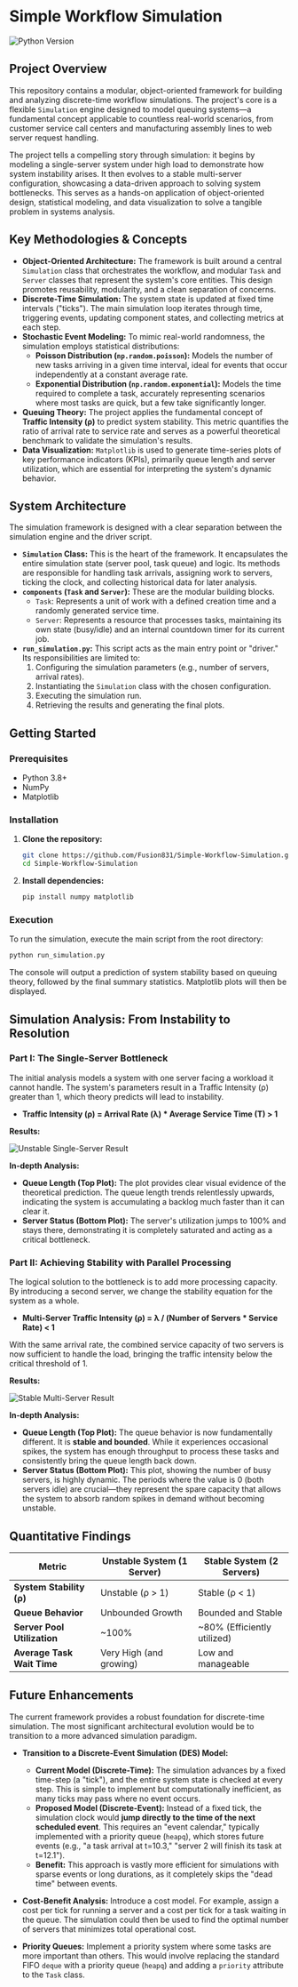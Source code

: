 # Simple Workflow Simulation

![Python Version](https://img.shields.io/badge/python-3.8%2B-blue.svg)

## Project Overview

This repository contains a modular, object-oriented framework for building and analyzing discrete-time workflow simulations. The project's core is a flexible `Simulation` engine designed to model queuing systems—a fundamental concept applicable to countless real-world scenarios, from customer service call centers and manufacturing assembly lines to web server request handling.

The project tells a compelling story through simulation: it begins by modeling a single-server system under high load to demonstrate how system instability arises. It then evolves to a stable multi-server configuration, showcasing a data-driven approach to solving system bottlenecks. This serves as a hands-on application of object-oriented design, statistical modeling, and data visualization to solve a tangible problem in systems analysis.

## Key Methodologies & Concepts

* **Object-Oriented Architecture:** The framework is built around a central `Simulation` class that orchestrates the workflow, and modular `Task` and `Server` classes that represent the system's core entities. This design promotes reusability, modularity, and a clean separation of concerns.
* **Discrete-Time Simulation:** The system state is updated at fixed time intervals ("ticks"). The main simulation loop iterates through time, triggering events, updating component states, and collecting metrics at each step.
* **Stochastic Event Modeling:** To mimic real-world randomness, the simulation employs statistical distributions:
  * **Poisson Distribution (`np.random.poisson`):** Models the number of new tasks arriving in a given time interval, ideal for events that occur independently at a constant average rate.
  * **Exponential Distribution (`np.random.exponential`):** Models the time required to complete a task, accurately representing scenarios where most tasks are quick, but a few take significantly longer.
* **Queuing Theory:** The project applies the fundamental concept of **Traffic Intensity (ρ)** to predict system stability. This metric quantifies the ratio of arrival rate to service rate and serves as a powerful theoretical benchmark to validate the simulation's results.
* **Data Visualization:** `Matplotlib` is used to generate time-series plots of key performance indicators (KPIs), primarily queue length and server utilization, which are essential for interpreting the system's dynamic behavior.

## System Architecture

The simulation framework is designed with a clear separation between the simulation engine and the driver script.

* **`Simulation` Class:** This is the heart of the framework. It encapsulates the entire simulation state (server pool, task queue) and logic. Its methods are responsible for handling task arrivals, assigning work to servers, ticking the clock, and collecting historical data for later analysis.
* **`components` (`Task` and `Server`):** These are the modular building blocks.
  * `Task`: Represents a unit of work with a defined creation time and a randomly generated service time.
  * `Server`: Represents a resource that processes tasks, maintaining its own state (busy/idle) and an internal countdown timer for its current job.
* **`run_simulation.py`:** This script acts as the main entry point or "driver." Its responsibilities are limited to:
    1. Configuring the simulation parameters (e.g., number of servers, arrival rates).
    2. Instantiating the `Simulation` class with the chosen configuration.
    3. Executing the simulation run.
    4. Retrieving the results and generating the final plots.

## Getting Started

### Prerequisites

* Python 3.8+
* NumPy
* Matplotlib

### Installation

1. **Clone the repository:**

    ```bash
    git clone https://github.com/Fusion831/Simple-Workflow-Simulation.git
    cd Simple-Workflow-Simulation
    ```

2. **Install dependencies:**

    ```bash
    pip install numpy matplotlib
    ```

### Execution

To run the simulation, execute the main script from the root directory:

```bash
python run_simulation.py
```

The console will output a prediction of system stability based on queuing theory, followed by the final summary statistics. Matplotlib plots will then be displayed.

## Simulation Analysis: From Instability to Resolution

### Part I: The Single-Server Bottleneck

The initial analysis models a system with one server facing a workload it cannot handle. The system's parameters result in a Traffic Intensity (ρ) greater than 1, which theory predicts will lead to instability.

* **Traffic Intensity (ρ) = Arrival Rate (λ) * Average Service Time (T) > 1**

**Results:**

![Unstable Single-Server Result](images/mvp_result.png)

**In-depth Analysis:**

* **Queue Length (Top Plot):** The plot provides clear visual evidence of the theoretical prediction. The queue length trends relentlessly upwards, indicating the system is accumulating a backlog much faster than it can clear it.
* **Server Status (Bottom Plot):** The server's utilization jumps to 100% and stays there, demonstrating it is completely saturated and acting as a critical bottleneck.

### Part II: Achieving Stability with Parallel Processing

The logical solution to the bottleneck is to add more processing capacity. By introducing a second server, we change the stability equation for the system as a whole.

* **Multi-Server Traffic Intensity (ρ) = λ / (Number of Servers * Service Rate) < 1**

With the same arrival rate, the combined service capacity of two servers is now sufficient to handle the load, bringing the traffic intensity below the critical threshold of 1.

**Results:**

![Stable Multi-Server Result](images/multiple_servers.png)

**In-depth Analysis:**

* **Queue Length (Top Plot):** The queue behavior is now fundamentally different. It is **stable and bounded**. While it experiences occasional spikes, the system has enough throughput to process these tasks and consistently bring the queue length back down.
* **Server Status (Bottom Plot):** This plot, showing the number of busy servers, is highly dynamic. The periods where the value is 0 (both servers idle) are crucial—they represent the spare capacity that allows the system to absorb random spikes in demand without becoming unstable.

## Quantitative Findings

| Metric                        | Unstable System (1 Server) | Stable System (2 Servers)   |
| ----------------------------- | -------------------------- | --------------------------- |
| **System Stability (ρ)**      | Unstable (ρ > 1)           | Stable (ρ < 1)              |
| **Queue Behavior**            | Unbounded Growth           | Bounded and Stable          |
| **Server Pool Utilization**   | ~100%                      | ~80% (Efficiently utilized) |
| **Average Task Wait Time**    | Very High (and growing)    | Low and manageable          |

## Future Enhancements

The current framework provides a robust foundation for discrete-time simulation. The most significant architectural evolution would be to transition to a more advanced simulation paradigm.

* **Transition to a Discrete-Event Simulation (DES) Model:**
  * **Current Model (Discrete-Time):** The simulation advances by a fixed time-step (a "tick"), and the entire system state is checked at every step. This is simple to implement but computationally inefficient, as many ticks may pass where no event occurs.
  * **Proposed Model (Discrete-Event):** Instead of a fixed tick, the simulation clock would **jump directly to the time of the next scheduled event**. This requires an "event calendar," typically implemented with a priority queue (`heapq`), which stores future events (e.g., "a task arrival at t=10.3," "server 2 will finish its task at t=12.1").
  * **Benefit:** This approach is vastly more efficient for simulations with sparse events or long durations, as it completely skips the "dead time" between events.

* **Cost-Benefit Analysis:** Introduce a cost model. For example, assign a cost per tick for running a server and a cost per tick for a task waiting in the queue. The simulation could then be used to find the optimal number of servers that minimizes total operational cost.

* **Priority Queues:** Implement a priority system where some tasks are more important than others. This would involve replacing the standard FIFO `deque` with a priority queue (`heapq`) and adding a `priority` attribute to the `Task` class.
